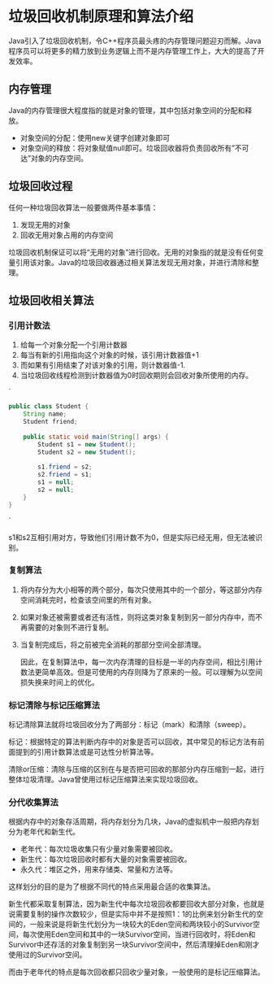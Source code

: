 # 垃圾回收机制原理和算法介绍

Java引入了垃圾回收机制，令C++程序员最头疼的内存管理问题迎刃而解。Java程序员可以将更多的精力放到业务逻辑上而不是内存管理工作上，大大的提高了开发效率。

## 内存管理

Java的内存管理很大程度指的就是对象的管理，其中包括对象空间的分配和释放。

- 对象空间的分配：使用new关键字创建对象即可
- 对象空间的释放：将对象赋值null即可。垃圾回收器将负责回收所有”不可达”对象的内存空间。

## 垃圾回收过程

任何一种垃圾回收算法一般要做两件基本事情：

1. 发现无用的对象
2. 回收无用对象占用的内存空间

垃圾回收机制保证可以将“无用的对象”进行回收。无用的对象指的就是没有任何变量引用该对象。Java的垃圾回收器通过相关算法发现无用对象，并进行清除和整理。

## 垃圾回收相关算法

### 引用计数法

1. 给每一个对象分配一个引用计数器
2. 每当有新的引用指向这个对象的时候，该引用计数器值+1
3. 而如果有引用结束了对该对象的引用，则计数器值-1.
4. 当垃圾回收线程检测到计数器值为0时回收期则会回收对象所使用的内存。

`

```java
public class Student {
    String name;
    Student friend;
     
    public static void main(String[] args) {
        Student s1 = new Student();
        Student s2 = new Student();
         
        s1.friend = s2;
        s2.friend = s1;        
        s1 = null;
        s2 = null;
    }
}
```

`

s1和s2互相引用对方，导致他们引用计数不为0，但是实际已经无用，但无法被识别。

### 复制算法

1. 将内存分为大小相等的两个部分，每次只使用其中的一个部分，等这部分内存空间消耗完时，检查该空间里的所有对象。

2. 如果对象还被需要或者还有活性，则将这类对象复制到另一部分内存中，而不再需要的对象则不进行复制。

3. 当复制完成后，将之前被完全消耗的那部分空间全部清理。

   因此，在复制算法中，每一次内存清理的目标是一半的内存空间，相比引用计数法更简单高效。但是可使用的内存则降为了原来的一般。可以理解为以空间损失换来时间上的优化。

### 标记清除与标记压缩算法

标记清除算法就将垃圾回收分为了两部分：标记（mark）和清除（sweep）。

标记：根据特定的算法判断内存中的对象是否可以回收，其中常见的标记方法有前面提到的引用计数算法或是可达性分析算法等。

清除or压缩：清除与压缩的区别在与是否把可回收的那部分内存压缩到一起，进行整体垃圾清理。Java曾使用过标记压缩算法来实现垃圾回收。

### 分代收集算法

根据内存中的对象存活周期，将内存划分为几块，Java的虚拟机中一般把内存划分为老年代和新生代。

- 老年代：每次垃圾收集只有少量对象需要被回收。
- 新生代：每次垃圾回收时都有大量的对象需要被回收。
- 永久代：堆区之外，用来存储类、常量和方法等。

这样划分的目的是为了根据不同代的特点采用最合适的收集算法。

新生代都采取复制算法，因为新生代中每次垃圾回收都要回收大部分对象，也就是说需要复制的操作次数较少，但是实际中并不是按照1：1的比例来划分新生代的空间的，一般来说是将新生代划分为一块较大的Eden空间和两块较小的Survivor空间，每次使用Eden空间和其中的一块Survivor空间，当进行回收时，将Eden和Survivor中还存活的对象复制到另一块Survivor空间中，然后清理掉Eden和刚才使用过的Survivor空间。

而由于老年代的特点是每次回收都只回收少量对象，一般使用的是标记压缩算法。